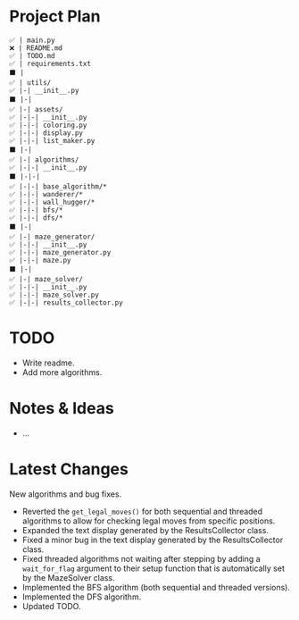 # Project Plan
```
✅ | main.py
❌ | README.md
✅ | TODO.md
✅ | requirements.txt
⬛ |
✅ | utils/
✅ |-| __init__.py
⬛ |-|
✅ |-| assets/
✅ |-|-| __init__.py
✅ |-|-| coloring.py
✅ |-|-| display.py
✅ |-|-| list_maker.py
⬛ |-|
✅ |-| algorithms/
✅ |-|-| __init__.py
⬛ |-|-|
✅ |-|-| base_algorithm/*
✅ |-|-| wanderer/*
✅ |-|-| wall_hugger/*
✅ |-|-| bfs/*
✅ |-|-| dfs/*
⬛ |-|
✅ |-| maze_generator/
✅ |-|-| __init__.py
✅ |-|-| maze_generator.py
✅ |-|-| maze.py
⬛ |-|
✅ |-| maze_solver/
✅ |-|-| __init__.py
✅ |-|-| maze_solver.py
✅ |-|-| results_collector.py
```

# TODO
- Write readme.
- Add more algorithms.

# Notes & Ideas
- ...

# Latest Changes
New algorithms and bug fixes.

- Reverted the `get_legal_moves()` for both sequential and threaded algorithms to allow for checking legal moves from specific positions.
- Expanded the text display generated by the ResultsCollector class.
- Fixed a minor bug in the text display generated by the ResultsCollector class.
- Fixed threaded algorithms not waiting after stepping by adding a `wait_for_flag` argument to their setup function that is automatically set by the MazeSolver class.
- Implemented the BFS algorithm (both sequential and threaded versions).
- Implemented the DFS algorithm.
- Updated TODO.